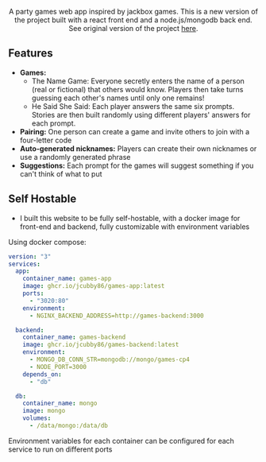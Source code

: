 <p align="center">
  A party games web app inspired by jackbox games. This is a new version of the project built with a react front end and a node.js/mongodb back end. See original version of the project <a href="https://github.com/jcubby86/games">here</a>.
</p>

## Features

- **Games:**
  - The Name Game: Everyone secretly enters the name of a person (real or fictional) that others would know. Players then take turns guessing each other's names until only one remains!
  - He Said She Said: Each player answers the same six prompts. Stories are then built randomly using different players' answers for each prompt.
- **Pairing:** One person can create a game and invite others to join with a four-letter code
- **Auto-generated nicknames:** Players can create their own nicknames or use a randomly generated phrase
- **Suggestions:** Each prompt for the games will suggest something if you can't think of what to put

## Self Hostable

- I built this website to be fully self-hostable, with a docker image for front-end and backend, fully customizable with environment variables

Using docker compose:

```yaml
version: "3"
services:
  app:
    container_name: games-app
    image: ghcr.io/jcubby86/games-app:latest
    ports:
      - "3020:80"
    environment:
      - NGINX_BACKEND_ADDRESS=http://games-backend:3000

  backend:
    container_name: games-backend
    image: ghcr.io/jcubby86/games-backend:latest
    environment:
      - MONGO_DB_CONN_STR=mongodb://mongo/games-cp4
      - NODE_PORT=3000
    depends_on:
      - "db"

  db:
    container_name: mongo
    image: mongo
    volumes:
      - /data/mongo:/data/db
```

Environment variables for each container can be configured for each service to run on different ports
